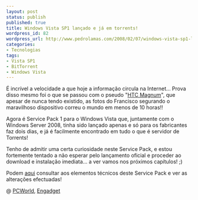 ```yaml
---
layout: post
status: publish
published: true
title: Windows Vista SP1 lançado e já em torrents!
wordpress_id: 82
wordpress_url: http://www.pedrolamas.com/2008/02/07/windows-vista-sp1-lancado-e-ja-em-torrents/
categories:
- Tecnologias
tags:
- Vista SP1
- BitTorrent
- Windows Vista
---
```

É incrível a velocidade a que hoje a informação circula na Internet... Prova disso mesmo foi o que se passou com o pseudo "[HTC Magnum](2008/02/05/o-novo-htc-magnum-ou-nao/)", que apesar de nunca tendo existido, as fotos do Francisco segurando o maravilhoso dispositivo correu o mundo em menos de 10 horas!!

Agora é Service Pack 1 para o Windows Vista que, juntamente com o Windows Server 2008, tinha sido lançado apenas e só para os fabricantes faz dois dias, e já é facilmente encontrado em tudo o que é servidor de Torrents!

Tenho de admitir uma certa curiosidade neste Service Pack, e estou fortemente tentado a não esperar pelo lançamento oficial e proceder ao download e instalação imediata... a ver vamos nos próximos capítulos! ;)

Podem [aqui](http://technet.microsoft.com/en-us/windowsvista/bb738089.aspx) consultar aos elementos técnicos deste Service Pack e ver as alterações efectuadas!

@ [PCWorld](http://www.pcworld.com/article/id,142231-pg,1/article.html), [Engadget](http://www.engadget.com/2008/02/07/vista-sp1-riding-the-torrents-breaking-ballmers-heart/)
